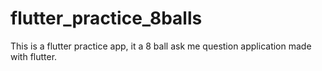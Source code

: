 # flutter_practice_8balls
This is a flutter practice app, it a 8 ball ask me question application made with flutter.
